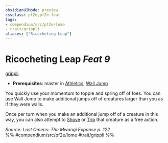 ```yaml
---
obsidianUIMode: preview
cssclass: pf2e,pf2e-feat
tags:
- compendium/src/pf2e/lome
- trait/grippli
aliases: ["Ricocheting Leap"]
---
```

# Ricocheting Leap  *Feat 9*  
[grippli](../../Rules/traits/grippli-b2.md)  

- **Prerequisites**: master in [Athletics](../skills.md#Athletics), [Wall Jump](wall-jump.md)

You quickly use your momentum to topple and spring off of foes. You can use Wall Jump to make additional jumps off of creatures larger than you as if they were walls.

Once per turn when you make an additional jump off of a creature in this way, you can also attempt to [Shove](../../Rules/actions/shove.md) or [Trip](../../Rules/actions/trip.md) that creature as a free action.

*Source: Lost Omens: The Mwangi Expanse p. 122*  
%% #compendium/src/pf2e/lome #trait/grippli %%